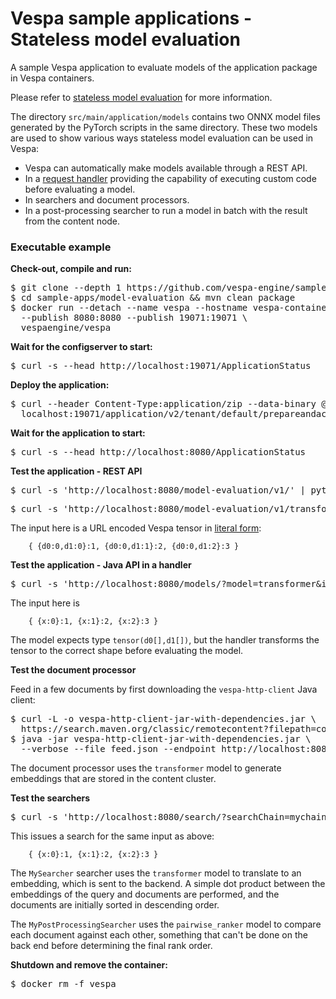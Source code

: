 <!-- Copyright Verizon Media. Licensed under the terms of the Apache 2.0 license. See LICENSE in the project root. -->
# Vespa sample applications - Stateless model evaluation

A sample Vespa application to evaluate models of the application package in
Vespa containers.

Please refer to
[stateless model evaluation](https://docs.vespa.ai/en/stateless-model-evaluation.html)
for more information.

The directory `src/main/application/models` contains two ONNX model files generated
by the PyTorch scripts in the same directory. These two models are used to show 
various ways stateless model evaluation can be used in Vespa:

- Vespa can automatically make models available through a REST API.
- In a [request handler](https://docs.vespa.ai/en/jdisc/developing-request-handlers.html) providing the capability of
  executing custom code before evaluating a model.
- In searchers and document processors.
- In a post-processing searcher to run a model in batch with the result from the content node.

### Executable example

**Check-out, compile and run:**

<pre data-test="exec">
$ git clone --depth 1 https://github.com/vespa-engine/sample-apps.git
$ cd sample-apps/model-evaluation &amp;&amp; mvn clean package
$ docker run --detach --name vespa --hostname vespa-container \
  --publish 8080:8080 --publish 19071:19071 \
  vespaengine/vespa
</pre>

**Wait for the configserver to start:**

<pre data-test="exec" data-test-wait-for="200 OK">
$ curl -s --head http://localhost:19071/ApplicationStatus
</pre>

**Deploy the application:**

<pre data-test="exec" data-test-assert-contains="prepared and activated.">
$ curl --header Content-Type:application/zip --data-binary @target/application.zip \
  localhost:19071/application/v2/tenant/default/prepareandactivate
</pre>

**Wait for the application to start:**

<pre data-test="exec" data-test-wait-for="200 OK">
$ curl -s --head http://localhost:8080/ApplicationStatus
</pre>

**Test the application - REST API**

<pre data-test="exec" data-test-assert-contains="simple_model">
$ curl -s 'http://localhost:8080/model-evaluation/v1/' | python -m json.tool
</pre>

<pre data-test="exec" data-test-assert-contains="1.64956">
$ curl -s 'http://localhost:8080/model-evaluation/v1/transformer/eval?input=%7B%7Bd0%3A0%2Cd1%3A0%7D%3A1%2C%7Bd0%3A0%2Cd1%3A1%7D%3A2%2C%7Bd0%3A0%2Cd1%3A2%7D%3A3%7D' | python -m json.tool
</pre>

The input here is a URL encoded Vespa tensor in
[literal form](https://docs.vespa.ai/en/reference/tensor.html#tensor-literal-form):

```
    { {d0:0,d1:0}:1, {d0:0,d1:1}:2, {d0:0,d1:2}:3 }
```

**Test the application - Java API in a handler**

<pre data-test="exec" data-test-assert-contains="1.64956">
$ curl -s 'http://localhost:8080/models/?model=transformer&input=%7B%7Bx%3A0%7D%3A1%2C%7Bx%3A1%7D%3A2%2C%7Bx%3A2%7D%3A3%7D' | python -m json.tool
</pre>

The input here is 

```
    { {x:0}:1, {x:1}:2, {x:2}:3 }
```

The model expects type `tensor(d0[],d1[])`, but the handler transforms the tensor to the correct shape before evaluating
the model.

**Test the document processor**

Feed in a few documents by first downloading the `vespa-http-client` Java client:

<pre data-test="exec">
$ curl -L -o vespa-http-client-jar-with-dependencies.jar \
  https://search.maven.org/classic/remotecontent?filepath=com/yahoo/vespa/vespa-http-client/7.391.28/vespa-http-client-7.391.28-jar-with-dependencies.jar
$ java -jar vespa-http-client-jar-with-dependencies.jar \
  --verbose --file feed.json --endpoint http://localhost:8080
</pre>

The document processor uses the `transformer` model to generate embeddings that are stored in the content cluster.

**Test the searchers**

<pre data-test="exec" data-test-assert-contains="1.64956">
$ curl -s 'http://localhost:8080/search/?searchChain=mychain&input=%7B%7Bx%3A0%7D%3A1%2C%7Bx%3A1%7D%3A2%2C%7Bx%3A2%7D%3A3%7D' | python -m json.tool
</pre>

This issues a search for the same input as above:

```
    { {x:0}:1, {x:1}:2, {x:2}:3 }
```

The `MySearcher` searcher uses the `transformer` model to translate to an embedding, which is sent to the backend.
A simple dot product between the embeddings of the query and documents are performed, and the documents are initially
sorted in descending order.

The `MyPostProcessingSearcher` uses the `pairwise_ranker` model to compare each document against each other, something
that can't be done on the back end before determining the final rank order.

**Shutdown and remove the container:**

<pre data-test="after">
$ docker rm -f vespa
</pre>
